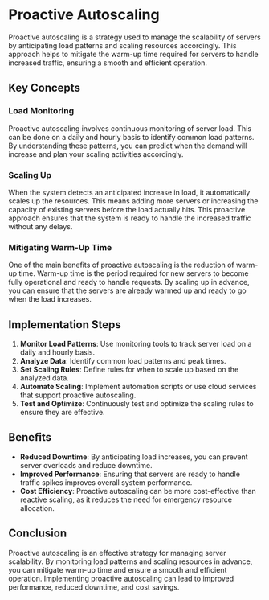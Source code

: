 # Proactive Autoscaling

Proactive autoscaling is a strategy used to manage the scalability of servers by anticipating load patterns and scaling resources accordingly. This approach helps to mitigate the warm-up time required for servers to handle increased traffic, ensuring a smooth and efficient operation.

## Key Concepts

### Load Monitoring
Proactive autoscaling involves continuous monitoring of server load. This can be done on a daily and hourly basis to identify common load patterns. By understanding these patterns, you can predict when the demand will increase and plan your scaling activities accordingly.

### Scaling Up
When the system detects an anticipated increase in load, it automatically scales up the resources. This means adding more servers or increasing the capacity of existing servers before the load actually hits. This proactive approach ensures that the system is ready to handle the increased traffic without any delays.

### Mitigating Warm-Up Time
One of the main benefits of proactive autoscaling is the reduction of warm-up time. Warm-up time is the period required for new servers to become fully operational and ready to handle requests. By scaling up in advance, you can ensure that the servers are already warmed up and ready to go when the load increases.

## Implementation Steps

1. **Monitor Load Patterns**: Use monitoring tools to track server load on a daily and hourly basis.
2. **Analyze Data**: Identify common load patterns and peak times.
3. **Set Scaling Rules**: Define rules for when to scale up based on the analyzed data.
4. **Automate Scaling**: Implement automation scripts or use cloud services that support proactive autoscaling.
5. **Test and Optimize**: Continuously test and optimize the scaling rules to ensure they are effective.

## Benefits

- **Reduced Downtime**: By anticipating load increases, you can prevent server overloads and reduce downtime.
- **Improved Performance**: Ensuring that servers are ready to handle traffic spikes improves overall system performance.
- **Cost Efficiency**: Proactive autoscaling can be more cost-effective than reactive scaling, as it reduces the need for emergency resource allocation.

## Conclusion

Proactive autoscaling is an effective strategy for managing server scalability. By monitoring load patterns and scaling resources in advance, you can mitigate warm-up time and ensure a smooth and efficient operation. Implementing proactive autoscaling can lead to improved performance, reduced downtime, and cost savings.
